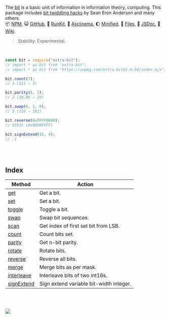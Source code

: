 The [bit] is a basic unit of information in information theory, computing.
This package includes [bit twiddling hacks] by Sean Eron Anderson and many others.<br>
:package: [NPM](https://www.npmjs.com/package/extra-bit),
:smiley_cat: [GitHub](https://github.com/orgs/nodef/packages?repo_name=extra-bit),
:running: [RunKit](https://npm.runkit.com/extra-bit),
:vhs: [Asciinema](https://asciinema.org/a/337114),
:moon: [Minified](https://www.npmjs.com/package/extra-bit.min),
:scroll: [Files](https://unpkg.com/extra-bit/),
:newspaper: [JSDoc](https://nodef.github.io/extra-bit/),
:blue_book: [Wiki](https://github.com/nodef/extra-bit/wiki/).

> Stability: Experimental.

<br>

```javascript
const bit = require("extra-bit");
// import * as bit from "extra-bit";
// import * as bit from "https://unpkg.com/extra-bit@1.0.50/index.mjs"; (deno)

bit.count(7);
// 3 (111 ⇒ 3)

bit.parity(8, 2);
// 2 (10,00 ⇒ 10)

bit.swap(6, 1, 0);
// 5 (110 ⇒ 101)

bit.reverse(0xFFFF0000);
// 65535 (0x0000FFFF)

bit.signExtend(15, 4);
// -1
```

<br>
<br>


## Index

| Method                | Action
|-----------------------|-------
| [get]                 | Get a bit.
| [set]                 | Set a bit.
| [toggle]              | Toggle a bit.
| [swap]                | Swap bit sequences.
| [scan]                | Get index of first set bit from LSB.
| [count]               | Count bits set.
| [parity]              | Get n-bit parity.
| [rotate]              | Rotate bits.
| [reverse]             | Reverse all bits.
| [merge]               | Merge bits as per mask.
| [interleave]          | Interleave bits of two int16s.
| [signExtend]          | Sign extend variable bit-width integer.

<br>
<br>

[![](https://img.youtube.com/vi/4Yy0pPTrHlk/maxresdefault.jpg)](https://www.youtube.com/watch?v=4Yy0pPTrHlk)

[bit]: https://en.wikipedia.org/wiki/Bit
[bit twiddling hacks]: https://graphics.stanford.edu/~seander/bithacks.html
[get]: https://github.com/nodef/extra-bit/wiki/get
[set]: https://github.com/nodef/extra-bit/wiki/set
[swap]: https://github.com/nodef/extra-bit/wiki/swap
[scan]: https://github.com/nodef/extra-bit/wiki/scan
[count]: https://github.com/nodef/extra-bit/wiki/count
[parity]: https://github.com/nodef/extra-bit/wiki/parity
[reverse]: https://github.com/nodef/extra-bit/wiki/reverse
[merge]: https://github.com/nodef/extra-bit/wiki/merge
[interleave]: https://github.com/nodef/extra-bit/wiki/interleave
[signExtend]: https://github.com/nodef/extra-bit/wiki/signExtend
[toggle]: https://github.com/nodef/extra-bit/wiki/toggle
[rotate]: https://github.com/nodef/extra-bit/wiki/rotate
